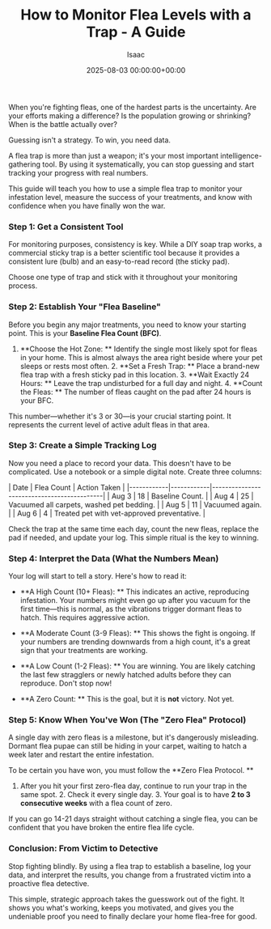 ﻿---
title: How to Monitor Flea Levels with a Trap - A Guide
description: When you're fighting fleas, one of the hardest parts is the uncertainty. Are your efforts making a difference? Is the population growing or shrinking?
slug: /how-to-monitor-flea-infestation-level-with-traps/
date: 2025-08-03 00:00:00+00:00
lastmod: 2025-08-03 00:00:00+03:00
author: Isaac
categories:

- Fleas

- Guides
tags:

- flea-trap

- fleas

- pest-control
layout: post
---

When you're fighting fleas, one of the hardest parts is the uncertainty. Are your efforts making a difference? Is the population growing or shrinking? When is the battle actually over?

Guessing isn't a strategy. To win, you need data.

A flea trap is more than just a weapon; it's your most important intelligence-gathering tool. By using it systematically, you can stop guessing and start tracking your progress with real numbers.

This guide will teach you how to use a simple flea trap to monitor your infestation level, measure the success of your treatments, and know with confidence when you have finally won the war.

###  Step 1: Get a Consistent Tool

For monitoring purposes, consistency is key. While a DIY soap trap works, a commercial sticky trap is a better scientific tool because it provides a consistent lure (bulb) and an easy-to-read record (the sticky pad).

Choose one type of trap and stick with it throughout your monitoring process.

###  Step 2: Establish Your "Flea Baseline"

Before you begin any major treatments, you need to know your starting point. This is your **Baseline Flea Count (BFC)**.

1. **Choose the Hot Zone: ** Identify the single most likely spot for fleas in your home. This is almost always the area right beside where your pet sleeps or rests most often. 2. **Set a Fresh Trap: ** Place a brand-new flea trap with a fresh sticky pad in this location. 3. **Wait Exactly 24 Hours: ** Leave the trap undisturbed for a full day and night. 4. **Count the Fleas: ** The number of fleas caught on the pad after 24 hours is your BFC.

This number—whether it's 3 or 30—is your crucial starting point. It represents the current level of active adult fleas in that area.

###  Step 3: Create a Simple Tracking Log

Now you need a place to record your data. This doesn't have to be complicated. Use a notebook or a simple digital note. Create three columns:

| Date | Flea Count | Action Taken | |------------|------------|--------------------------------------------| | Aug 3 | 18 | Baseline Count. | | Aug 4 | 25 | Vacuumed all carpets, washed pet bedding. | | Aug 5 | 11 | Vacuumed again. | | Aug 6 | 4 | Treated pet with vet-approved preventative. |

Check the trap at the same time each day, count the new fleas, replace the pad if needed, and update your log. This simple ritual is the key to winning.

###  Step 4: Interpret the Data (What the Numbers Mean)

Your log will start to tell a story. Here's how to read it:

* **A High Count (10+ Fleas): ** This indicates an active, reproducing infestation. Your numbers might even go up after you vacuum for the first time—this is normal, as the vibrations trigger dormant fleas to hatch. This requires aggressive action.

* **A Moderate Count (3-9 Fleas): ** This shows the fight is ongoing. If your numbers are trending downwards from a high count, it's a great sign that your treatments are working.

* **A Low Count (1-2 Fleas): ** You are winning. You are likely catching the last few stragglers or newly hatched adults before they can reproduce. Don't stop now!

* **A Zero Count: ** This is the goal, but it is **not** victory. Not yet.

###  Step 5: Know When You've Won (The "Zero Flea" Protocol)

A single day with zero fleas is a milestone, but it's dangerously misleading. Dormant flea pupae can still be hiding in your carpet, waiting to hatch a week later and restart the entire infestation.

To be certain you have won, you must follow the **Zero Flea Protocol. **

1. After you hit your first zero-flea day, continue to run your trap in the same spot. 2. Check it every single day. 3. Your goal is to have **2 to 3 consecutive weeks** with a flea count of zero.

If you can go 14-21 days straight without catching a single flea, you can be confident that you have broken the entire flea life cycle.

###  Conclusion: From Victim to Detective

Stop fighting blindly. By using a flea trap to establish a baseline, log your data, and interpret the results, you change from a frustrated victim into a proactive flea detective.

This simple, strategic approach takes the guesswork out of the fight. It shows you what's working, keeps you motivated, and gives you the undeniable proof you need to finally declare your home flea-free for good.
